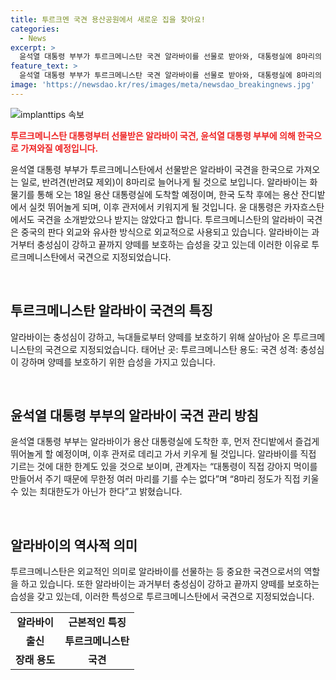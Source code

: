```yaml
---
title: 투르크멘 국견 용산공원에서 새로운 집을 찾아요!
categories:
  - News
excerpt: >
  윤석열 대통령 부부가 투르크메니스탄 국견 알라바이를 선물로 받아와, 대통령실에 8마리의 반려견(반려묘 제외)이 살게 될 예정이다. 알라바이 한 쌍은 아직 이름이 정해지지 않았으며, 대통령이 직접 강아지를 돌볼 수 있는 최대한도에 도달했다고 전해졌다. 알라바이는 투르크메니스탄의 국견으로, 충성심이 강하고 양떼를 보호하는 습성을 갖고 있다. 이에 대통령실은 알라바이가 한국에 도착하면 용산 잔디밭에서 놀게 한 뒤, 관저에서 키울 예정이라고 밝혔다.
feature_text: >
  윤석열 대통령 부부가 투르크메니스탄 국견 알라바이를 선물로 받아와, 대통령실에 8마리의 반려견(반려묘 제외)이 살게 될 예정이다. 알라바이 한 쌍은 아직 이름이 정해지지 않았으며, 대통령이 직접 강아지를 돌볼 수 있는 최대한도에 도달했다고 전해졌다. 알라바이는 투르크메니스탄의 국견으로, 충성심이 강하고 양떼를 보호하는 습성을 갖고 있다. 이에 대통령실은 알라바이가 한국에 도착하면 용산 잔디밭에서 놀게 한 뒤, 관저에서 키울 예정이라고 밝혔다.
image: 'https://newsdao.kr/res/images/meta/newsdao_breakingnews.jpg'
---
```


<p><img src="https://newsdao.kr/res/images/meta/newsdao_breakingnews.jpg" alt="implanttips 속보" /></p>

<p data-ke-size="size16"><b><span style="color: #ee2323;">투르크메니스탄 대통령부터 선물받은 알라바이 국견, 윤석열 대통령 부부에 의해 한국으로 가져와질 예정입니다.</span></b></p>

<p>윤석열 대통령 부부가 투르크메니스탄에서 선물받은 알라바이 국견을 한국으로 가져오는 일로, 반려견(반려묘 제외)이 8마리로 늘어나게 될 것으로 보입니다. 알라바이는 화물기를 통해 오는 18일 용산 대통령실에 도착할 예정이며, 한국 도착 후에는 용산 잔디밭에서 실컷 뛰어놀게 되며, 이후 관저에서 키워지게 될 것입니다. 윤 대통령은 카자흐스탄에서도 국견을 소개받았으나 받지는 않았다고 합니다. 투르크메니스탄의 알라바이 국견은 중국의 판다 외교와 유사한 방식으로 외교적으로 사용되고 있습니다. 알라바이는 과거부터 충성심이 강하고 끝까지 양떼를 보호하는 습성을 갖고 있는데 이러한 이유로 투르크메니스탄에서 국견으로 지정되었습니다.</p>

<p data-ke-size="size16">&nbsp;</p>

<h2 data-ke-size="size26">투르크메니스탄 알라바이 국견의 특징</h2>

<p>알라바이는 충성심이 강하고, 늑대들로부터 양떼를 보호하기 위해 살아남아 온 투르크메니스탄의 국견으로 지정되었습니다.
태어난 곳: 투르크메니스탄
용도: 국견
성격: 충성심이 강하며 양떼를 보호하기 위한 습성을 가지고 있습니다.</p>

</p>

<p data-ke-size="size16">&nbsp;</p>

<h2 data-ke-size="size26">윤석열 대통령 부부의 알라바이 국견 관리 방침</h2>
윤석열 대통령 부부는 알라바이가 용산 대통령실에 도착한 후, 먼저 잔디밭에서 즐겁게 뛰어놀게 할 예정이며, 이후 관저로 데리고 가서 키우게 될 것입니다. 
알라바이를 직접 기르는 것에 대한 한계도 있을 것으로 보이며, 관계자는 “대통령이 직접 강아지 먹이를 만들어서 주기 때문에 무한정 여러 마리를 기를 수는 없다”며 “8마리 정도가 직접 키울 수 있는 최대한도가 아닌가 한다”고 밝혔습니다.

<p data-ke-size="size16">&nbsp;</p>

<h2 data-ke-size="size26">알라바이의 역사적 의미</h2>
투르크메니스탄은 외교적인 의미로 알라바이를 선물하는 등 중요한 국견으로서의 역할을 하고 있습니다. 또한 알라바이는 과거부터 충성심이 강하고 끝까지 양떼를 보호하는 습성을 갖고 있는데, 이러한 특성으로 투르크메니스탄에서 국견으로 지정되었습니다.

<table>

<p><tbody>
    <tr>
      <td style="text-align: center; height: 17px;"><b>알라바이</b></td>
      <td style="text-align: center; height: 17px;"><b>근본적인 특징</b></td>
    </tr>
    <tr>
      <td style="text-align: center; height: 17px;"><b>출신</b></td>
      <td style="text-align: center; height: 17px;"><b>투르크메니스탄</b></td>
    </tr>
    <tr>
      <td style="text-align: center; height: 17px;"><b>장래 용도</b></td>
      <td style="text-align: center; height: 17px;"><b>국견</b></td>
    </tr>
  </tbody>
</table></p>

